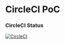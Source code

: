 # CircleCI PoC

### CircleCI Status
[![CircleCI](https://circleci.com/gh/NathanJAdams/CircleCI-PoC/tree/master.svg?style=svg)](https://circleci.com/gh/NathanJAdams/CircleCI-PoC/tree/master)


